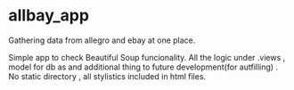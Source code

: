 # allbay_app
Gathering data from allegro and ebay at one place. 

Simple app to check Beautiful Soup funcionality.
All the logic under .views , model for db as and additional thing to future development(for autfilling) .
No static directory , all stylistics included in html files.
